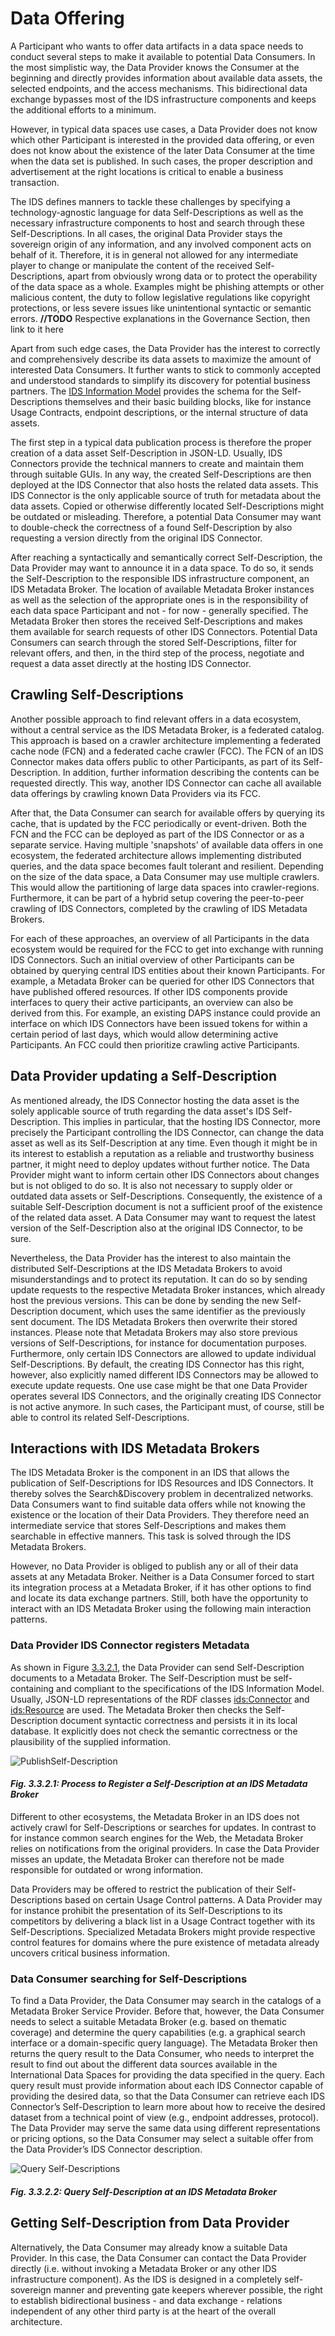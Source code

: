 # Data Offering
A Participant who wants to offer data artifacts in a data space needs to conduct several steps to make it available to potential Data Consumers. In the most simplistic way, the Data Provider knows the Consumer at the beginning and directly provides information about available data assets, the selected endpoints, and the access mechanisms. This bidirectional data exchange bypasses most of the IDS infrastructure components and keeps the additional efforts to a minimum.

However, in typical data spaces use cases, a Data Provider does not know which other Participant is interested in the provided data offering, or even does not know about the existence of the later Data Consumer at the time when the data set is published. In such cases, the proper description and advertisement at the right locations is critical to enable a business transaction.

The IDS defines manners to tackle these challenges by specifying a technology-agnostic language for data Self-Descriptions as well as the necessary infrastructure components to host and search through these Self-Descriptions. In all cases, the original Data Provider stays the sovereign origin of any information, and any involved component acts on behalf of it. Therefore, it is in general not allowed for any intermediate player to change or manipulate the content of the received Self-Descriptions, apart from obviously wrong data or to protect the operability of the data space as a whole. Examples might be phishing attempts or other malicious content, the duty to follow legislative regulations like copyright protections, or less severe issues like unintentional syntactic or semantic errors.
**//TODO** Respective explanations in the Governance Section, then link to it here

Apart from such edge cases, the Data Provider has the interest to correctly and comprehensively describe its data assets to maximize the amount of interested Data Consumers. It further wants to stick to commonly accepted and understood standards to simplify its discovery for potential business partners. The [IDS Information Model](../3_4_Information_Layer) provides the schema for the Self-Descriptions themselves and their basic building blocks, like for instance Usage Contracts, endpoint descriptions, or the internal structure of data assets.

The first step in a typical data publication process is therefore the proper creation of a data asset Self-Description in JSON-LD. Usually, IDS Connectors provide the technical manners to create and maintain them through suitable GUIs. In any way, the created Self-Descriptions are then deployed at the IDS Connector that also hosts the related data assets. This IDS Connector is the only applicable source of truth for metadata about the data assets. Copied or otherwise differently located Self-Descriptions might be outdated or misleading. Therefore, a potential Data Consumer may want to double-check the correctness of a found Self-Description by also requesting a version directly from the original IDS Connector.

After reaching a syntactically and semantically correct Self-Description, the Data Provider may want to announce it in a data space. To do so, it sends the Self-Description to the responsible IDS infrastructure component, an IDS Metadata Broker. The location of available Metadata Broker instances as well as the selection of the appropriate ones is in the responsibility of each data space Participant and not - for now - generally specified. The Metadata Broker then stores the received Self-Descriptions and makes them available for search requests of other IDS Connectors. Potential Data Consumers can search through the stored Self-Descriptions, filter for relevant offers, and then, in the third step of the process, negotiate and request a data asset directly at the hosting IDS Connector.

## Crawling Self-Descriptions
Another possible approach to find relevant offers in a data ecosystem, without a central service as the IDS Metadata Broker, is a federated catalog. This approach is based on a crawler architecture implementing a federated cache node (FCN) and a federated cache crawler (FCC). The FCN of an IDS Connector makes data offers public to other Participants, as part of its Self-Description. In addition, further information describing the contents can be requested directly. This way, another IDS Connector can cache all available data offerings by crawling known Data Providers via its FCC. 

After that, the Data Consumer can search for available offers by querying its cache, that is updated by the FCC periodically or event-driven. Both the FCN and the FCC can be deployed as part of the IDS Connector or as a separate service. Having multiple 'snapshots' of available data offers in one ecosystem, the federated architecture allows implementing distributed queries, and the data space becomes fault tolerant and resilient. Depending on the size of the data space, a Data Consumer may use multiple crawlers. This would allow the partitioning of large data spaces into crawler-regions. Furthermore, it can be part of a hybrid setup covering the peer-to-peer crawling of IDS Connectors, completed by the crawling of IDS Metadata Brokers. 

For each of these approaches, an overview of all Participants in the data ecosystem would be required for the FCC to get into exchange with running IDS Connectors. Such an initial overview of other Participants can be obtained by querying central IDS entities about their known Participants. For example, a Metadata Broker can be queried for other IDS Connectors that have published offered resources. If other IDS components provide interfaces to query their active participants, an overview can also be derived from this. For example, an existing DAPS instance could provide an interface on which IDS Connectors have been issued tokens for within a certain period of last days, which would allow determining active Participants. An FCC could then prioritize crawling active Participants.   

## Data Provider updating a Self-Description

As mentioned already, the IDS Connector hosting the data asset is the solely applicable source of truth regarding the data asset's IDS Self-Description. This implies in particular, that the hosting IDS Connector, more precisely the Participant controlling the IDS Connector, can change the data asset as well as its Self-Description at any time. Even though it might be in its interest to establish a reputation as a reliable and trustworthy business partner, it might need to deploy updates without further notice. The Data Provider might want to inform certain other IDS Connectors about changes but is not obliged to do so. It is also not necessary to supply older or outdated data assets or Self-Descriptions. Consequently, the existence of a suitable Self-Description document is not a sufficient proof of the existence of the related data asset. A Data Consumer may want to request the latest version of the Self-Description also at the original IDS Connector, to be sure.

Nevertheless, the Data Provider has the interest to also maintain the distributed Self-Descriptions at the IDS Metadata Brokers to avoid misunderstandings and to protect its reputation. It can do so by sending update requests to the respective Metadata Broker instances, which already host the previous versions. This can be done by sending the new Self-Description document, which uses the same identifier as the previously sent document. The IDS Metadata Brokers then overwrite their stored instances. Please note that Metadata Brokers may also store previous versions of Self-Descriptions, for instance for documentation purposes. Furthermore, only certain IDS Connectors are allowed to update individual Self-Descriptions. By default, the creating IDS Connector has this right, however, also explicitly named different IDS Connectors may be allowed to execute update requests. One use case might be that one Data Provider operates several IDS Connectors, and the originally creating IDS Connector is not active anymore. In such cases, the Participant must, of course, still be able to control its related Self-Descriptions.

## Interactions with IDS Metadata Brokers

The IDS Metadata Broker is the component in an IDS that allows the publication of Self-Descriptions for IDS Resources and IDS Connectors. It thereby solves the Search&Discovery problem in decentralized networks. Data Consumers want to find suitable data offers while not knowing the existence or the location of their Data Providers. They therefore need an intermediate service that stores Self-Descriptions and makes them searchable in effective manners. This task is solved through the IDS Metadata Brokers.

However, no Data Provider is obliged to publish any or all of their data assets at any Metadata Broker. Neither is a Data Consumer forced to start its integration process at a Metadata Broker, if it has other options to find and locate its data exchange partners. Still, both have the opportunity to interact with an IDS Metadata Broker using the following main interaction patterns.

### Data Provider IDS Connector registers Metadata

As shown in Figure [3.3.2.1](#PublishSelf-Description), the Data Provider can send Self-Description documents to a Metadata Broker. The Self-Description must be self-containing and compliant to the specifications of the IDS Information Model. Usually, JSON-LD representations of the RDF classes [ids:Connector](https://w3id.org/idsa/core/Connector) and [ids:Resource](https://w3id.org/idsa/core/Resource) are used. The Metadata Broker then checks the Self-Description document syntactic correctness and persists it in its local database. It explicitly does not check the semantic correctness or the plausibility of the supplied information.

![PublishSelf-Description](../../media/image25_register-at-broker.png)
#### _Fig. 3.3.2.1: Process to Register a Self-Description at an IDS Metadata Broker_

Different to other ecosystems, the Metadata Broker in an IDS does not actively crawl for Self-Descriptions or searches for updates. In contrast to for instance common search engines for the Web, the Metadata Broker relies on notifications from the original providers. In case the Data Provider misses an update, the Metadata Broker can therefore not be made responsible for outdated or wrong information.

Data Providers may be offered to restrict the publication of their Self-Descriptions based on certain Usage Control patterns. A Data Provider may for instance prohibit the presentation of its Self-Descriptions to its competitors by delivering a black list in a Usage Contract together with its Self-Descriptions. Specialized Metadata Brokers might provide respective control features for domains where the pure existence of metadata already uncovers critical business information.

### Data Consumer searching for Self-Descriptions

To find a Data Provider, the Data Consumer may search in the catalogs of a Metadata Broker Service Provider. Before that, however, the Data Consumer needs to select a suitable Metadata Broker (e.g. based on thematic coverage) and determine the query capabilities (e.g. a graphical search interface or a domain-specific query language). The Metadata Broker then returns the query result to the Data Consumer, who needs to interpret the result to find out about the different data sources available in the International Data Spaces for providing the data specified in the query. Each query result must provide information about each IDS Connector capable of providing the desired data, so that the Data Consumer can retrieve each IDS Connector’s Self-Description
to learn more about how to receive the desired dataset from a technical point of view (e.g., endpoint addresses, protocol). The Data Provider may serve the same data using different representations or pricing options, so the Data Consumer may select a suitable offer from the Data Provider’s IDS Connector description.

![Query Self-Descriptions](../../media/image27_query-at-broker.PNG)
#### _Fig. 3.3.2.2: Query Self-Description at an IDS Metadata Broker_


## Getting Self-Description from Data Provider

Alternatively, the Data Consumer may already know a suitable Data Provider. In this case, the Data Consumer can contact the Data Provider directly (i.e. without invoking a Metadata Broker or any other IDS infrastructure component). As the IDS is designed in a completely self-sovereign manner and preventing gate keepers wherever possible, the right to establish bidirectional business - and data exchange - relations independent of any other third party is at the heart of the overall architecture.
